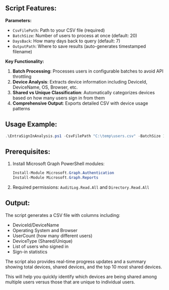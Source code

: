 ## Script Features:

**Parameters:**

- `CsvFilePath`: Path to your CSV file (required)
- `BatchSize`: Number of users to process at once (default: 20)
- `DaysBack`: How many days back to query (default: 7)
- `OutputPath`: Where to save results (auto-generates timestamped filename)

**Key Functionality:**

1. **Batch Processing**: Processes users in configurable batches to avoid API throttling
1. **Device Analysis**: Extracts device information including DeviceId, DeviceName, OS, Browser, etc.
1. **Shared vs Unique Classification**: Automatically categorizes devices based on how many users sign in from them
1. **Comprehensive Output**: Exports detailed CSV with device usage patterns

## Usage Example:

```powershell
.\EntraSignInAnalysis.ps1 -CsvFilePath "C:\temp\users.csv" -BatchSize 15 -DaysBack 14
```

## Prerequisites:

1. Install Microsoft Graph PowerShell modules:
   
   ```powershell
   Install-Module Microsoft.Graph.Authentication
   Install-Module Microsoft.Graph.Reports
   ```
1. Required permissions: `AuditLog.Read.All` and `Directory.Read.All`

## Output:

The script generates a CSV file with columns including:

- DeviceId/DeviceName
- Operating System and Browser
- UserCount (how many different users)
- DeviceType (Shared/Unique)
- List of users who signed in
- Sign-in statistics

The script also provides real-time progress updates and a summary showing total devices, shared devices, and the top 10 most shared devices.

This will help you quickly identify which devices are being shared among multiple users versus those that are unique to individual users.​​​​​​​​​​​​​​​​